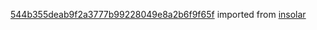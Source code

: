 [544b355deab9f2a3777b99228049e8a2b6f9f65f](https://github.com/insolar/insolar/commit/544b355deab9f2a3777b99228049e8a2b6f9f65f) imported from [insolar](https://github.com/insolar/insolar)
